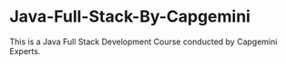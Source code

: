 # Java-Full-Stack-By-Capgemini
This is a Java Full Stack Development Course conducted by Capgemini Experts.
